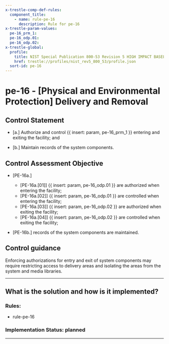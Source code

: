 ```yaml
---
x-trestle-comp-def-rules:
  component_title:
    - name: rule-pe-16
      description: Rule for pe-16
x-trestle-param-values:
  pe-16_prm_1:
  pe-16_odp.01:
  pe-16_odp.02:
x-trestle-global:
  profile:
    title: NIST Special Publication 800-53 Revision 5 HIGH IMPACT BASELINE
    href: trestle://profiles/nist_rev5_800_53/profile.json
  sort-id: pe-16
---
```


# pe-16 - \[Physical and Environmental Protection\] Delivery and Removal

## Control Statement

- \[a.\] Authorize and control {{ insert: param, pe-16_prm_1 }} entering and exiting the facility; and

- \[b.\] Maintain records of the system components.

## Control Assessment Objective

- \[PE-16a.\]

  - \[PE-16a.[01]\] {{ insert: param, pe-16_odp.01 }} are authorized when entering the facility;
  - \[PE-16a.[02]\] {{ insert: param, pe-16_odp.01 }} are controlled when entering the facility;
  - \[PE-16a.[03]\] {{ insert: param, pe-16_odp.02 }} are authorized when exiting the facility;
  - \[PE-16a.[04]\] {{ insert: param, pe-16_odp.02 }} are controlled when exiting the facility;

- \[PE-16b.\] records of the system components are maintained.

## Control guidance

Enforcing authorizations for entry and exit of system components may require restricting access to delivery areas and isolating the areas from the system and media libraries.

______________________________________________________________________

## What is the solution and how is it implemented?

<!-- For implementation status enter one of: implemented, partial, planned, alternative, not-applicable -->

<!-- Note that the list of rules under ### Rules: is read-only and changes will not be captured after assembly to JSON -->

<!-- Add control implementation description here for control: pe-16 -->

### Rules:

  - rule-pe-16

### Implementation Status: planned

______________________________________________________________________
